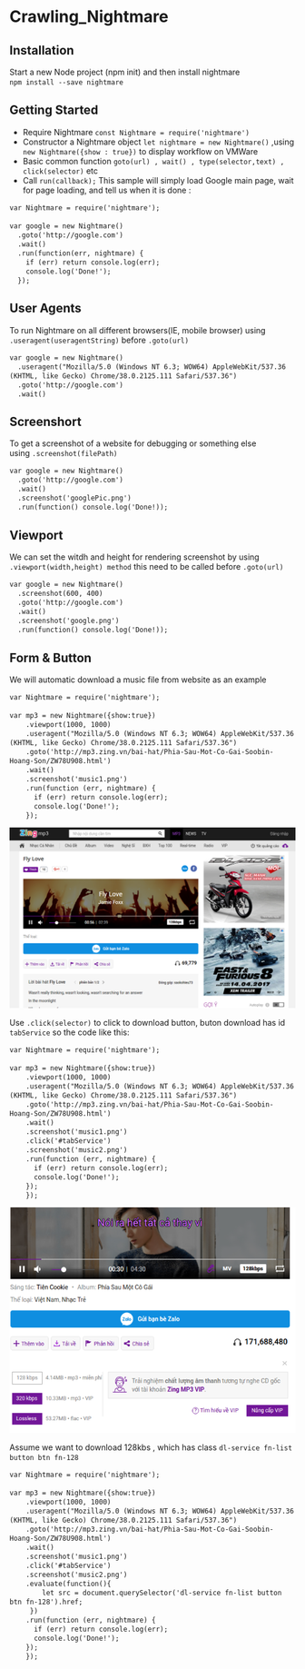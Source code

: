 # Crawling_Nightmare
## Installation
Start a new Node project (npm init) and then install nightmare <br>
`npm install --save nightmare`
## Getting Started
* Require Nightmare `const Nightmare = require('nightmare')`
* Constructor a Nightmare object `let nightmare = new Nightmare()` ,using `new Nightmare({show : true})` to display workflow on VMWare
* Basic common function `goto(url) , wait() , type(selector,text) , click(selector)` etc
* Call `run(callback);`
This sample will simply load Google main page, wait for page loading, and tell us when it is done :
```
var Nightmare = require('nightmare');

var google = new Nightmare()
  .goto('http://google.com')
  .wait()
  .run(function(err, nightmare) {
    if (err) return console.log(err);
    console.log('Done!');
  });
```
## User Agents 
To run Nightmare on all different browsers(IE, mobile browser) using `.useragent(useragentString)` before `.goto(url)`
```
var google = new Nightmare()
  .useragent("Mozilla/5.0 (Windows NT 6.3; WOW64) AppleWebKit/537.36 (KHTML, like Gecko) Chrome/38.0.2125.111 Safari/537.36")
  .goto('http://google.com')
  .wait()
```
## Screenshort
To get a screenshot of a website for debugging or something else <br>
using `.screenshot(filePath)`
```
var google = new Nightmare()
  .goto('http://google.com')
  .wait()
  .screenshot('googlePic.png')
  .run(function() console.log('Done!));
```
## Viewport
We can set the witdh and height for rendering screenshot by using <br>
`.viewport(width,height) method` this need to be called before `.goto(url)`
```
var google = new Nightmare()
  .screenshot(600, 400)
  .goto('http://google.com')
  .wait()
  .screenshot('google.png')
  .run(function() console.log('Done!));
```
## Form & Button
We will automatic download a music file from website as an example
```
var Nightmare = require('nightmare');

var mp3 = new Nightmare({show:true})
    .viewport(1000, 1000)
    .useragent("Mozilla/5.0 (Windows NT 6.3; WOW64) AppleWebKit/537.36 (KHTML, like Gecko) Chrome/38.0.2125.111 Safari/537.36")
    .goto('http://mp3.zing.vn/bai-hat/Phia-Sau-Mot-Co-Gai-Soobin-Hoang-Son/ZW78U908.html')
    .wait()
    .screenshot('music1.png')
    .run(function (err, nightmare) {
      if (err) return console.log(err);
      console.log('Done!');
    });
```
![GitHub Logo](/music.png)

Use `.click(selector)` to click to download button, buton download has id `tabService` so the code like this:
```
var Nightmare = require('nightmare');

var mp3 = new Nightmare({show:true})
    .viewport(1000, 1000)
    .useragent("Mozilla/5.0 (Windows NT 6.3; WOW64) AppleWebKit/537.36 (KHTML, like Gecko) Chrome/38.0.2125.111 Safari/537.36")
    .goto('http://mp3.zing.vn/bai-hat/Phia-Sau-Mot-Co-Gai-Soobin-Hoang-Son/ZW78U908.html')
    .wait()
    .screenshot('music1.png')
    .click('#tabService')
    .screenshot('music2.png')
    .run(function (err, nightmare) {
      if (err) return console.log(err);
      console.log('Done!');
    });
    });
```
![GitHub Logo](/music2.png)

Assume we want to download 128kbs , which has class `dl-service fn-list button btn fn-128`
```
var Nightmare = require('nightmare');

var mp3 = new Nightmare({show:true})
    .viewport(1000, 1000)
    .useragent("Mozilla/5.0 (Windows NT 6.3; WOW64) AppleWebKit/537.36 (KHTML, like Gecko) Chrome/38.0.2125.111 Safari/537.36")
    .goto('http://mp3.zing.vn/bai-hat/Phia-Sau-Mot-Co-Gai-Soobin-Hoang-Son/ZW78U908.html')
    .wait()
    .screenshot('music1.png')
    .click('#tabService')
    .screenshot('music2.png')
    .evaluate(function(){
        let src = document.querySelector('dl-service fn-list button btn fn-128').href;
     })
    .run(function (err, nightmare) {
      if (err) return console.log(err);
      console.log('Done!');
    });
    });
```
```
